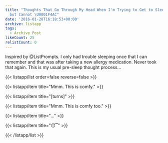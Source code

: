 ```yaml
---
title: "Thoughts That Go Through My Head When I'm Trying to Get to Sleep at Night
  but Cannot \U0001F4AC"
date: '2016-01-28T16:18:53+00:00'
archive: listapp
tags: 
  - Archive Post
likeCount: 25
relistCount: 0
---
```


Inspired by @ListPrompts. I only had trouble sleeping once that I can remember and that was after taking a new allergy medication. Never took that again. This is my usual pre-sleep thought process...

<!--more-->

{{< listapp/list order=false reverse=false >}}

   {{< listapp/item title="Mmm. This is comfy." >}}

   {{< listapp/item title="[turns]" >}}

   {{< listapp/item title="Mmm. This is comfy too." >}}

   {{< listapp/item title="..." >}}

   {{< listapp/item title="😴" >}}

{{< /listapp/list >}}
